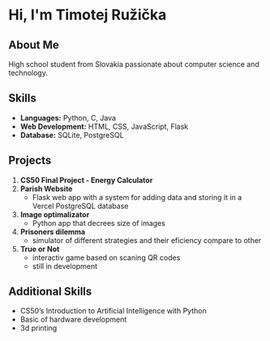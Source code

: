 # Hi, I'm Timotej Ružička

## About Me
High school student from Slovakia passionate about computer science and technology.

## Skills
- **Languages:** Python, C, Java
- **Web Development:** HTML, CSS, JavaScript, Flask
- **Database:** SQLite, PostgreSQL

## Projects
1. **CS50 Final Project - Energy Calculator**
2. **Parish Website**
    - Flask web app with a system for adding data and storing it in a Vercel PostgreSQL database
3. **Image optimalizator**
   - Python app that decrees size of images
4. **Prisoners dilemma**
   - simulator of different strategies and their eficiency compare to other
5. **True or Not**
   - interactiv game based on scaning QR codes
   - still in development

## Additional Skills
- CS50’s Introduction to Artificial Intelligence with Python
- Basic of hardware development
- 3d printing
